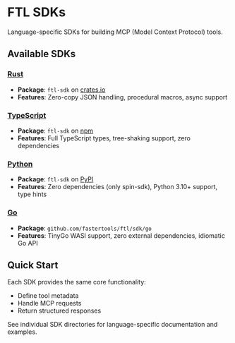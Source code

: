 # FTL SDKs

Language-specific SDKs for building MCP (Model Context Protocol) tools.

## Available SDKs

### [Rust](./rust)
- **Package**: `ftl-sdk` on [crates.io](https://crates.io/crates/ftl-sdk)
- **Features**: Zero-copy JSON handling, procedural macros, async support

### [TypeScript](./typescript)
- **Package**: `ftl-sdk` on [npm](https://www.npmjs.com/package/ftl-sdk)
- **Features**: Full TypeScript types, tree-shaking support, zero dependencies

### [Python](./python)
- **Package**: `ftl-sdk` on [PyPI](https://pypi.org/project/ftl-sdk)
- **Features**: Zero dependencies (only spin-sdk), Python 3.10+ support, type hints

### [Go](./go)
- **Package**: `github.com/fastertools/ftl/sdk/go`
- **Features**: TinyGo WASI support, zero external dependencies, idiomatic Go API

## Quick Start

Each SDK provides the same core functionality:
- Define tool metadata
- Handle MCP requests
- Return structured responses

See individual SDK directories for language-specific documentation and examples.